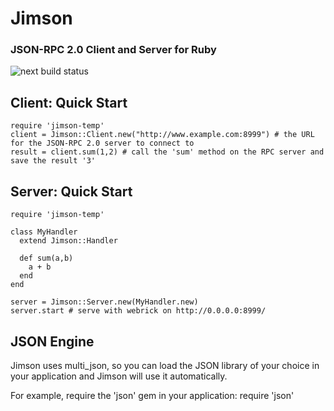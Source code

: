 # Jimson
### JSON-RPC 2.0 Client and Server for Ruby
![next build status](https://secure.travis-ci.org/chriskite/jimson.png?branch=next)

## Client: Quick Start
    require 'jimson-temp'
    client = Jimson::Client.new("http://www.example.com:8999") # the URL for the JSON-RPC 2.0 server to connect to
    result = client.sum(1,2) # call the 'sum' method on the RPC server and save the result '3'

## Server: Quick Start
    require 'jimson-temp'

    class MyHandler
      extend Jimson::Handler

      def sum(a,b)
        a + b
      end
    end

    server = Jimson::Server.new(MyHandler.new)
    server.start # serve with webrick on http://0.0.0.0:8999/

## JSON Engine
Jimson uses multi\_json, so you can load the JSON library of your choice in your application and Jimson will use it automatically.

For example, require the 'json' gem in your application:
    require 'json'


